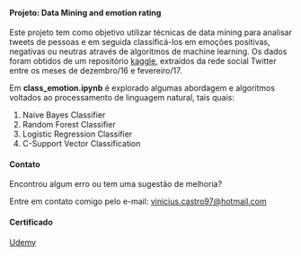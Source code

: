 #### Projeto: Data Mining and emotion rating
Este projeto tem como objetivo utilizar técnicas de data mining para analisar tweets de pessoas e em seguida classificá-los em emoções positivas, negativas ou neutras através de algoritmos de machine learning. Os dados foram obtidos de um repositório [kaggle](https://www.kaggle.com/datasets/leandrodoze/tweets-from-mgbr), extraídos da rede social Twitter entre os meses de dezembro/16 e fevereiro/17.

Em **class_emotion.ipynb** é explorado algumas abordagem e algoritmos voltados ao processamento de linguagem natural, tais quais:

1. Naive Bayes Classifier
2. Random Forest Classifier
3. Logistic Regression Classifier
4. C-Support Vector Classification

#### Contato
Encontrou algum erro ou tem uma sugestão de melhoria?

Entre em contato comigo pelo e-mail: [vinicius.castro97@hotmail.com](mailto:vinicius.castro97@hotmail.com)

#### Certificado

[Udemy](https://www.udemy.com/certificate/UC-622ea315-7e90-4c26-bfa0-6be60899cf7a/)
